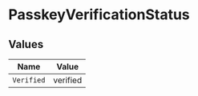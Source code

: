 # PasskeyVerificationStatus


## Values

| Name       | Value      |
| ---------- | ---------- |
| `Verified` | verified   |